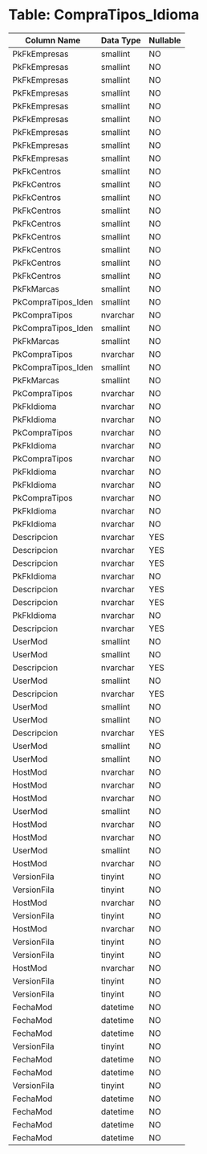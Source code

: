 # Table: CompraTipos_Idioma

| Column Name | Data Type | Nullable |
|-------------|-----------|----------|
| PkFkEmpresas | smallint | NO |
| PkFkEmpresas | smallint | NO |
| PkFkEmpresas | smallint | NO |
| PkFkEmpresas | smallint | NO |
| PkFkEmpresas | smallint | NO |
| PkFkEmpresas | smallint | NO |
| PkFkEmpresas | smallint | NO |
| PkFkEmpresas | smallint | NO |
| PkFkEmpresas | smallint | NO |
| PkFkCentros | smallint | NO |
| PkFkCentros | smallint | NO |
| PkFkCentros | smallint | NO |
| PkFkCentros | smallint | NO |
| PkFkCentros | smallint | NO |
| PkFkCentros | smallint | NO |
| PkFkCentros | smallint | NO |
| PkFkCentros | smallint | NO |
| PkFkCentros | smallint | NO |
| PkFkMarcas | smallint | NO |
| PkCompraTipos_Iden | smallint | NO |
| PkCompraTipos | nvarchar | NO |
| PkCompraTipos_Iden | smallint | NO |
| PkFkMarcas | smallint | NO |
| PkCompraTipos | nvarchar | NO |
| PkCompraTipos_Iden | smallint | NO |
| PkFkMarcas | smallint | NO |
| PkCompraTipos | nvarchar | NO |
| PkFkIdioma | nvarchar | NO |
| PkFkIdioma | nvarchar | NO |
| PkCompraTipos | nvarchar | NO |
| PkFkIdioma | nvarchar | NO |
| PkCompraTipos | nvarchar | NO |
| PkFkIdioma | nvarchar | NO |
| PkFkIdioma | nvarchar | NO |
| PkCompraTipos | nvarchar | NO |
| PkFkIdioma | nvarchar | NO |
| PkFkIdioma | nvarchar | NO |
| Descripcion | nvarchar | YES |
| Descripcion | nvarchar | YES |
| Descripcion | nvarchar | YES |
| PkFkIdioma | nvarchar | NO |
| Descripcion | nvarchar | YES |
| Descripcion | nvarchar | YES |
| PkFkIdioma | nvarchar | NO |
| Descripcion | nvarchar | YES |
| UserMod | smallint | NO |
| UserMod | smallint | NO |
| Descripcion | nvarchar | YES |
| UserMod | smallint | NO |
| Descripcion | nvarchar | YES |
| UserMod | smallint | NO |
| UserMod | smallint | NO |
| Descripcion | nvarchar | YES |
| UserMod | smallint | NO |
| UserMod | smallint | NO |
| HostMod | nvarchar | NO |
| HostMod | nvarchar | NO |
| HostMod | nvarchar | NO |
| UserMod | smallint | NO |
| HostMod | nvarchar | NO |
| HostMod | nvarchar | NO |
| UserMod | smallint | NO |
| HostMod | nvarchar | NO |
| VersionFila | tinyint | NO |
| VersionFila | tinyint | NO |
| HostMod | nvarchar | NO |
| VersionFila | tinyint | NO |
| HostMod | nvarchar | NO |
| VersionFila | tinyint | NO |
| VersionFila | tinyint | NO |
| HostMod | nvarchar | NO |
| VersionFila | tinyint | NO |
| VersionFila | tinyint | NO |
| FechaMod | datetime | NO |
| FechaMod | datetime | NO |
| FechaMod | datetime | NO |
| VersionFila | tinyint | NO |
| FechaMod | datetime | NO |
| FechaMod | datetime | NO |
| VersionFila | tinyint | NO |
| FechaMod | datetime | NO |
| FechaMod | datetime | NO |
| FechaMod | datetime | NO |
| FechaMod | datetime | NO |
